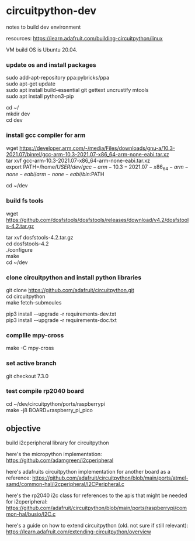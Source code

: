 # circuitpython-dev
notes to build dev environment

resources: https://learn.adafruit.com/building-circuitpython/linux

VM build OS is Ubuntu 20.04.

### update os and install packages

sudo add-apt-repository ppa:pybricks/ppa\
sudo apt-get update\
sudo apt install build-essential git gettext uncrustify mtools\
sudo apt install python3-pip


cd ~/\
mkdir dev\
cd dev

### install gcc compiler for arm

wget https://developer.arm.com/-/media/Files/downloads/gnu-a/10.3-2021.07/binrel/gcc-arm-10.3-2021.07-x86_64-arm-none-eabi.tar.xz \
tar xvf gcc-arm-10.3-2021.07-x86_64-arm-none-eabi.tar.xz\
export PATH=/home/$USER/dev/gcc-arm-10.3-2021.07-x86_64-arm-none-eabi/arm-none-eabi/bin:$PATH

cd ~/dev

### build fs tools

wget https://github.com/dosfstools/dosfstools/releases/download/v4.2/dosfstools-4.2.tar.gz

tar xvf dosfstools-4.2.tar.gz \
cd dosfstools-4.2 \
./configure\
make\
cd ~/dev

### clone circuitpython and install python libraries

git clone https://github.com/adafruit/circuitpython.git \
cd circuitpython\
make fetch-submoules 

pip3 install --upgrade -r requirements-dev.txt \
pip3 install --upgrade -r requirements-doc.txt

### complile mpy-cross

make -C mpy-cross

### set active branch

git checkout 7.3.0

### test compile rp2040 board

cd ~/dev/circuitpython/ports/raspberrypi \
make -j8 BOARD=raspberry_pi_pico


## objective

build i2cperipheral library for circuitpython

here's the micropython implementation: https://github.com/adamgreen/i2cperipheral

here's adafruits circuitpython implementation for another board as a reference: https://github.com/adafruit/circuitpython/blob/main/ports/atmel-samd/common-hal/i2cperipheral/I2CPeripheral.c

here's the rp2040 i2c class for references to the apis that might be needed for i2cperipheral: https://github.com/adafruit/circuitpython/blob/main/ports/raspberrypi/common-hal/busio/I2C.c

here's a guide on how to extend circuitpython (old. not sure if still relevant): https://learn.adafruit.com/extending-circuitpython/overview




